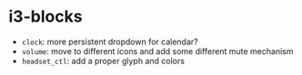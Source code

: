 # i3-blocks
* `clock`: more persistent dropdown for calendar?
* `volume`: move to different icons and add some different mute mechanism
* `headset_ctl`: add a proper glyph and colors

